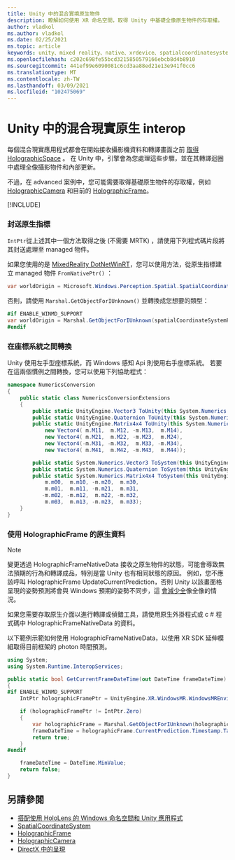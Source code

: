 ```yaml
---
title: Unity 中的混合實境原生物件
description: 瞭解如何使用 XR 命名空間，取得 Unity 中基礎全像原生物件的存取權。
author: vladkol
ms.author: vladkol
ms.date: 02/25/2021
ms.topic: article
keywords: unity、mixed reality、native、xrdevice、spatialcoordinatesystem、holographicframe、holographiccamera、ispatialcoordinatesystem、iholographicframe、iholographiccamera、getnativeptr、mixed reality 耳機、windows mixed reality 耳機、虛擬實境耳機
ms.openlocfilehash: c202c698fe55bcd3215850579166ebcb8d4b8910
ms.sourcegitcommit: 441ef99e6090081c6cd3aa88ed21e13e941f0cc6
ms.translationtype: MT
ms.contentlocale: zh-TW
ms.lasthandoff: 03/09/2021
ms.locfileid: "102475069"
---
```

# <a name="mixed-reality-native-interop-in-unity"></a>Unity 中的混合現實原生 interop

每個混合現實應用程式都會在開始接收攝影機資料和轉譯畫面之前 [取得 HolographicSpace](../native/getting-a-holographicspace.md) 。 在 Unity 中，引擎會為您處理這些步驟，並在其轉譯迴圈中處理全像攝影物件和內部更新。

不過，在 advanced 案例中，您可能需要取得基礎原生物件的存取權，例如 <a href="/uwp/api/windows.graphics.holographic.holographiccamera" target="_blank">HolographicCamera</a> 和目前的 <a href="/uwp/api/windows.graphics.holographic.holographicframe" target="_blank">HolographicFrame</a>。

[!INCLUDE[](includes/unity-native-ptrs.md)]

### <a name="unmarshaling-native-pointers"></a>封送原生指標

`IntPtr`從上述其中一個方法取得之後 (不需要 MRTK) ，請使用下列程式碼片段將其封送處理至 managed 物件。

如果您使用的是 [MixedReality DotNetWinRT](https://www.nuget.org/packages/Microsoft.Windows.MixedReality.DotNetWinRT)，您可以使用方法，從原生指標建立 managed 物件 `FromNativePtr()` ：

```cs
var worldOrigin = Microsoft.Windows.Perception.Spatial.SpatialCoordinateSystem.FromNativePtr(spatialCoordinateSystemPtr);
```

否則，請使用 `Marshal.GetObjectForIUnknown()` 並轉換成您想要的類型：

```cs
#if ENABLE_WINMD_SUPPORT
var worldOrigin = Marshal.GetObjectForIUnknown(spatialCoordinateSystemPtr) as Windows.Perception.Spatial.SpatialCoordinateSystem;
#endif
```

### <a name="converting-between-coordinate-systems"></a>在座標系統之間轉換

Unity 使用左手型座標系統，而 Windows 感知 Api 則使用右手座標系統。 若要在這兩個慣例之間轉換，您可以使用下列協助程式：

```cs
namespace NumericsConversion
{
    public static class NumericsConversionExtensions
    {
        public static UnityEngine.Vector3 ToUnity(this System.Numerics.Vector3 v) => new UnityEngine.Vector3(v.X, v.Y, -v.Z);
        public static UnityEngine.Quaternion ToUnity(this System.Numerics.Quaternion q) => new UnityEngine.Quaternion(q.X, q.Y, -q.Z, -q.W);
        public static UnityEngine.Matrix4x4 ToUnity(this System.Numerics.Matrix4x4 m) => new UnityEngine.Matrix4x4(
            new Vector4( m.M11,  m.M12, -m.M13,  m.M14),
            new Vector4( m.M21,  m.M22, -m.M23,  m.M24),
            new Vector4(-m.M31, -m.M32,  m.M33, -m.M34),
            new Vector4( m.M41,  m.M42, -m.M43,  m.M44));

        public static System.Numerics.Vector3 ToSystem(this UnityEngine.Vector3 v) => new System.Numerics.Vector3(v.x, v.y, -v.z);
        public static System.Numerics.Quaternion ToSystem(this UnityEngine.Quaternion q) => new System.Numerics.Quaternion(q.x, q.y, -q.z, -q.w);
        public static System.Numerics.Matrix4x4 ToSystem(this UnityEngine.Matrix4x4 m) => new System.Numerics.Matrix4x4(
            m.m00,  m.m10, -m.m20,  m.m30,
            m.m01,  m.m11, -m.m21,  m.m31,
           -m.m02, -m.m12,  m.m22, -m.m32,
            m.m03,  m.m13, -m.m23,  m.m33);
    }
}
```

### <a name="using-holographicframe-native-data"></a>使用 HolographicFrame 的原生資料

> [!NOTE]
> 變更透過 HolographicFrameNativeData 接收之原生物件的狀態，可能會導致無法預期的行為和轉譯成品，特別是當 Unity 也有相同狀態的原因。  例如，您不應該呼叫 HolographicFrame UpdateCurrentPrediction，否則 Unity 以該畫面格呈現的姿勢預測將會與 Windows 預期的姿勢不同步，這 [會減少全](../platform-capabilities-and-apis/hologram-stability.md)像全像的情況。

如果您需要存取原生介面以進行轉譯或偵錯工具，請使用原生外掛程式或 c # 程式碼中 HolographicFrameNativeData 的資料。

以下範例示範如何使用 HolographicFrameNativeData，以使用 XR SDK 延伸模組取得目前框架的 photon 時間預測。

```cs
using System;
using System.Runtime.InteropServices;

public static bool GetCurrentFrameDateTime(out DateTime frameDateTime)
{
#if ENABLE_WINMD_SUPPORT
    IntPtr holographicFramePtr = UnityEngine.XR.WindowsMR.WindowsMREnvironment.CurrentHolographicRenderFrame;

    if (holographicFramePtr != IntPtr.Zero)
    {
        var holographicFrame = Marshal.GetObjectForIUnknown(holographicFramePtr) as Windows.Graphics.Holographic.HolographicFrame;
        frameDateTime = holographicFrame.CurrentPrediction.Timestamp.TargetTime.DateTime;
        return true;
    }
#endif

    frameDateTime = DateTime.MinValue;
    return false;
}
```

## <a name="see-also"></a>另請參閱

* [搭配使用 HoloLens 的 Windows 命名空間和 Unity 應用程式](using-the-windows-namespace-with-unity-apps-for-hololens.md)
* <a href="/uwp/api/windows.perception.spatial.spatialcoordinatesystem" target="_blank">SpatialCoordinateSystem</a>
* <a href="/uwp/api/windows.graphics.holographic.holographicframe" target="_blank">HolographicFrame</a>
* <a href="/uwp/api/windows.graphics.holographic.holographiccamera" target="_blank">HolographicCamera</a>
* [DirectX 中的呈現](../native/rendering-in-directx.md)
